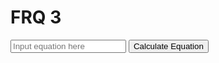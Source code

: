 # FRQ 3

<p id="eqResult"></p>

<input id="inputEq" placeholder="Input equation here">
    <button onclick="getEq(getInputEq())">Calculate Equation</button>

<script>

function getInputEq(){
    let equation = document.getElementById("inputEq").value;
    console.log(equation);
    return equation;
}

function getEq(eq) {
    eqResult = document.getElementById("eqResult");
    fetch('https://breadbops.gq/api/calculator/' + eq)
    .then(response => response.json())
    .then(data => {
        console.log(data);
        eqResult.innerHTML = data.Result;
    })
}

</script>
